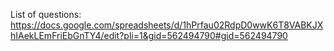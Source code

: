 List of questions:
https://docs.google.com/spreadsheets/d/1hPrfau02RdpD0wwK6T8VABKJXhIAekLEmFriEbGnTY4/edit?pli=1&gid=562494790#gid=562494790
